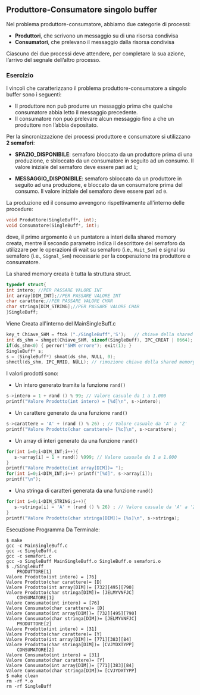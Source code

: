 ## Produttore-Consumatore singolo buffer

Nel problema produttore-consumatore, abbiamo due categorie di processi:

- **Produttori**, che scrivono un messaggio su di una risorsa condivisa
- **Consumatori**, che prelevano il messaggio dalla risorsa condivisa

Ciascuno dei due processi deve attendere, per completare la sua azione, l’arrivo del segnale dell’altro processo.

### Esercizio

I vincoli che caratterizzano il problema produttore-consumatore a singolo buffer sono i seguenti:

- Il produttore non può produrre un messaggio prima che qualche consumatore abbia letto il messaggio precedente.
- Il consumatore non può prelevare alcun messaggio fino a che un produttore non l’abbia depositato.

Per la sincronizzazione dei processi produttore e consumatore si utilizzano **2 semafori**: 

- **SPAZIO_DISPONIBILE**: semaforo bloccato da un produttore prima di una produzione, 
e sbloccato da un consumatore in seguito ad un consumo. Il valore iniziale del semaforo deve essere pari ad ``1``;

- **MESSAGGIO_DISPONIBILE**: semaforo sbloccato da un produttore in seguito ad una produzione, 
e bloccato da un consumatore prima del consumo. Il valore iniziale del semaforo deve essere pari ad ``0``.

La produzione ed il consumo avvengono rispettivamente all'interno delle procedure:

```c
void Produttore(SingleBuff*, int);
void Consumatore(SingleBuff*, int);
```

dove, il primo argomento è un puntatore a interi della shared memory creata, 
mentre il secondo parametro indica il descrittore del semaforo da utilizzare per le operazioni 
di wait su semaforo (i.e., `Wait_Sem`) e 
signal su semaforo (i.e., `Signal_Sem`) necessarie per la cooperazione tra produttore e consumatore.

La shared memory creata è tutta la struttura struct.

```c
typedef struct{	
int intero; //PER PASSARE VALORE INT
int array[DIM_INT];//PER PASSARE VALORE INT
char carattere;//PER PASSARE VALORE CHAR
char stringa[DIM_STRING];//PER PASSARE VALORE CHAR
}SingleBuff;		
```

Viene Creata all'interno del MainSingleBuff.c

```c
key_t Chiave_SHM = ftok ("./SingleBuff",'S');	// chiave della shared memory
int ds_shm = shmget(Chiave_SHM, sizeof(SingleBuff), IPC_CREAT | 0664);
if(ds_shm<0) { perror("SHM errore"); exit(1); }
SingleBuff* s;			
s = (SingleBuff*) shmat(ds_shm, NULL, 0);
shmctl(ds_shm, IPC_RMID, NULL); // rimozione chiave della shared memory		
```

I valori prodotti sono:
- Un intero generato tramite la funzione ``rand()`` 
```c
s->intero = 1 + rand () % 99; // Valore casuale da 1 a 1.000
printf("Valore Prodotto(int intero) = [%d]\n", s->intero);
```
- Un carattere generato da una funzione ``rand()`` 
```c
s->carattere = 'A' + (rand () % 26) ; // Valore casuale da 'A' a 'Z'
printf("Valore Prodotto(char carattere)= [%c]\n", s->carattere);
```
- Un array di interi generato da una funzione ``rand()`` 
```c
for(int i=0;i<DIM_INT;i++){
   s->array[i] = 1 + rand() %999; // Valore casuale da 1 a 1.000 
}
printf("Valore Prodotto(int array[DIM])= ");
for(int i=0;i<DIM_INT;i++) printf("[%d]", s->array[i]); 
printf("\n");
```
- Una stringa di caratteri generata da una funzione ``rand()`` 
```c
for(int i=0;i<DIM_STRING;i++){
   s->stringa[i] = 'A' + (rand () % 26) ; // Valore casuale da 'A' a 'Z'
}
printf("Valore Prodotto(char stringa[DIM])= [%s]\n", s->stringa);
```

Esecuzione Programma Da Terminale:
```console
$ make
gcc -c MainSingleBuff.c
gcc -c SingleBuff.c
gcc -c semafori.c
gcc -o SingleBuff MainSingleBuff.o SingleBuff.o semafori.o
$ ./SingleBuff
	PRODUTTORE[1]
Valore Prodotto(int intero) = [76]
Valore Prodotto(char carattere)= [D]
Valore Prodotto(int array[DIM])= [732][495][790]
Valore Prodotto(char stringa[DIM])= [JELMYVNFJC]
	CONSUMATORE[1]
Valore Consumato(int intero) = [76]
Valore Consumato(char carattere)= [D]
Valore Consumato(int array[DIM])= [732][495][790]
Valore Consumato(char stringa[DIM])= [JELMYVNFJC]
	PRODUTTORE[2]
Valore Prodotto(int intero) = [31]
Valore Prodotto(char carattere)= [Y]
Valore Prodotto(int array[DIM])= [771][383][84]
Valore Prodotto(char stringa[DIM])= [CVJYDXTYPP]
	CONSUMATORE[2]
Valore Consumato(int intero) = [31]
Valore Consumato(char carattere)= [Y]
Valore Consumato(int array[DIM])= [771][383][84]
Valore Consumato(char stringa[DIM])= [CVJYDXTYPP]
$ make clean
rm -rf *.o
rm -rf SingleBuff
```





